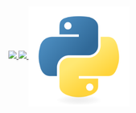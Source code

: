 

<div>
<a href="https://github.com/yRafaZ">
<img height="180em" src="https://github-readme-stats.vercel.app/api/top-langs/?username=yRafaZ&layout=compact&langs_count=16&theme=dark"/>
<img height="180em" src="https://github-readme-stats.vercel.app/api?username=yRafaZ&show_icons=true&theme=dark&include_all_commits=true&count_private=true"/>
<img align="center" alt="Rafa-Python" height="200" width="200" src="https://raw.githubusercontent.com/devicons/devicon/master/icons/python/python-original.svg">
</div>
